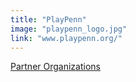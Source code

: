 ```yaml
---
title: "PlayPenn"
image: "playpenn_logo.jpg"
link: "www.playpenn.org/"
---
```


[Partner Organizations](/about/partner-organizations)